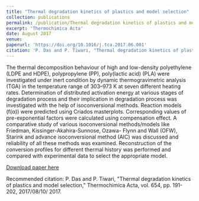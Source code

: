 ```yaml
---
title: "Thermal degradation kinetics of plastics and model selection"
collection: publications
permalink: /publication/Thermal degradation kinetics of plastics and model selection
excerpt: 'Thermochimica Acta'
date: August 2017
venue: 
paperurl: 'https://doi.org/10.1016/j.tca.2017.06.001'
citation: 'P. Das and P. Tiwari, "Thermal degradation kinetics of plastics and model selection," Thermochimica Acta, vol. 654, pp. 191-202, 2017/08/10/ 2017.'
---
```

The thermal decomposition behaviour of high and low-density polyethylene (LDPE and HDPE), polypropylene (PP), poly(lactic acid) (PLA) were investigated under inert condition by dynamic thermogravimetric analysis (TGA) in the temperature range of 303–973 K at seven different heating rates. Determination of distributed activation energy at various stages of degradation process and their implication in degradation process was investigated with the help of isoconversional methods. Reaction models (f(α)) were predicted using Criados masterplots. Corresponding values of pre-exponential factors were calculated using compensation effect. A comparative study of various isoconversional methods/models like Friedman, Kissinger-Akahira-Sunnose, Ozawa- Flynn and Wall (OFW), Starink and advance isoconversional method (AIC) was discussed and reliability of all these methods was examined. Reconstruction of the conversion profiles for different thermal history was performed and compared with experimental data to select the appropriate model.

[Download paper here](https://github.com/pd102022/pallabdas.github.io/blob/master/files/Paper2.pdf)

Recommended citation: P. Das and P. Tiwari, "Thermal degradation kinetics of plastics and model selection," Thermochimica Acta, vol. 654, pp. 191-202, 2017/08/10/ 2017.
